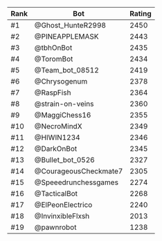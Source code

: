 Rank|Bot|Rating
---|---|---
#1|@Ghost_HunteR2998|2450
#2|@PINEAPPLEMASK|2443
#3|@tbhOnBot|2435
#4|@ToromBot|2434
#5|@Team_bot_08512|2419
#6|@Chrysogenum|2378
#7|@RaspFish|2364
#8|@strain-on-veins|2360
#9|@MaggiChess16|2355
#10|@NecroMindX|2349
#11|@HIWIN1234|2346
#12|@DarkOnBot|2345
#13|@Bullet_bot_0526|2327
#14|@CourageousCheckmate7|2305
#15|@Speeedrunchessgames|2274
#16|@TacticalBot|2268
#17|@ElPeonElectrico|2240
#18|@InvinxibleFlxsh|2013
#19|@pawnrobot|1238
